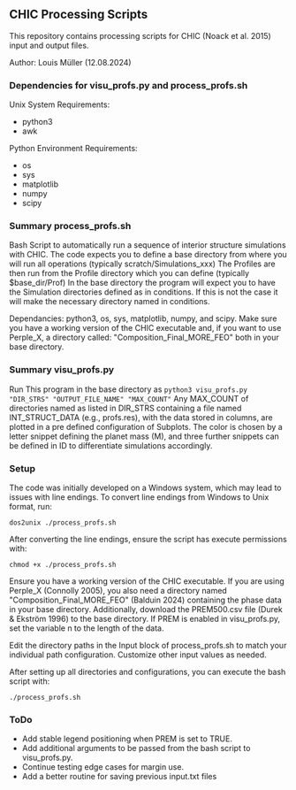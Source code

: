## CHIC Processing Scripts
This repository contains processing scripts for CHIC (Noack et al. 2015) input and output files.

Author: Louis Müller (12.08.2024)

### Dependencies for visu_profs.py and process_profs.sh
Unix System Requirements:
- python3
- awk

Python Environment Requirements:
- os
- sys
- matplotlib
- numpy
- scipy

### Summary process_profs.sh
Bash Script to automatically run a sequence of interior structure simulations with CHIC. 
The code expects you to define a base directory from where you will run all operations (typically scratch/Simulations_xxx)
The Profiles are then run from the Profile directory which you can define (typically $base_dir/Prof)
In the base directory the program will expect you to have the Simulation directories defined as in conditions. 
If this is not the case it will make the necessary directory named in conditions.

Dependancies: python3, os, sys, matplotlib, numpy, and scipy.
Make sure you have a working version of the CHIC executable and, 
if you want to use Perple_X, a directory called: 
"Composition_Final_MORE_FEO" both in your base directory.

### Summary visu_profs.py
Run This program in the base directory as `python3 visu_profs.py "DIR_STRS" "OUTPUT_FILE_NAME" "MAX_COUNT"`
Any MAX_COUNT of directories named as listed in DIR_STRS containing a file named INT_STRUCT_DATA (e.g., profs.res), 
with the data stored in columns, are plotted in a pre defined configuration of Subplots. 
The color is chosen by a letter snippet defining the planet mass (M), and three further snippets can 
be defined in ID to differentiate simulations accordingly.

### Setup
The code was initially developed on a Windows system, which may lead to issues with line endings. To convert line endings from Windows to Unix format, run:
```
dos2unix ./process_profs.sh
```

After converting the line endings, ensure the script has execute permissions with:
```
chmod +x ./process_profs.sh
```

Ensure you have a working version of the CHIC executable. If you are using Perple_X (Connolly 2005), you also need a directory named "Composition_Final_MORE_FEO" (Balduin 2024) containing the phase data in your base directory.
Additionally, download the PREM500.csv file (Durek & Ekström 1996) to the base directory. If PREM is enabled in visu_profs.py, set the variable n to the length of the data.

Edit the directory paths in the Input block of process_profs.sh to match your individual path configuration. 
Customize other input values as needed.

After setting up all directories and configurations, you can execute the bash script with:
```
./process_profs.sh
```

### ToDo
- Add stable legend positioning when PREM is set to TRUE.
- Add additional arguments to be passed from the bash script to visu_profs.py.
- Continue testing edge cases for margin use.
- Add a better routine for saving previous input.txt files 
